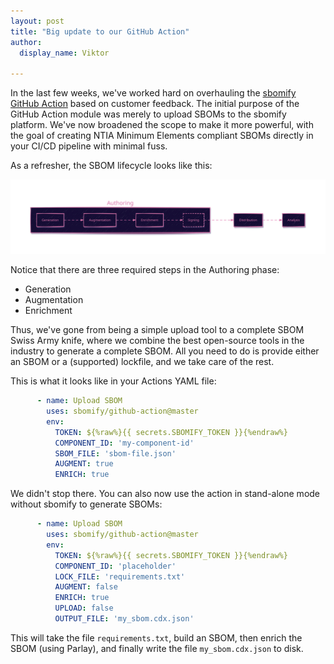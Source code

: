 ```yaml
---
layout: post
title: "Big update to our GitHub Action"
author:
  display_name: Viktor

---
```


In the last few weeks, we've worked hard on overhauling the [sbomify GitHub Action](https://github.com/sbomify/github-action/) based on customer feedback. The initial purpose of the GitHub Action module was merely to upload SBOMs to the sbomify platform. We've now broadened the scope to make it more powerful, with the goal of creating NTIA Minimum Elements compliant SBOMs directly in your CI/CD pipeline with minimal fuss.

As a refresher, the SBOM lifecycle looks like this:

![Lifecycle](/assets/images/site/lifecycle.svg)

Notice that there are three required steps in the Authoring phase:

* Generation
* Augmentation
* Enrichment

Thus, we've gone from being a simple upload tool to a complete SBOM Swiss Army knife, where we combine the best open-source tools in the industry to generate a complete SBOM. All you need to do is provide either an SBOM or a (supported) lockfile, and we take care of the rest.

This is what it looks like in your Actions YAML file:

```yaml
      - name: Upload SBOM
        uses: sbomify/github-action@master
        env:
          TOKEN: ${%raw%}{{ secrets.SBOMIFY_TOKEN }}{%endraw%}
          COMPONENT_ID: 'my-component-id'
          SBOM_FILE: 'sbom-file.json'
          AUGMENT: true
          ENRICH: true
```

We didn't stop there. You can also now use the action in stand-alone mode without sbomify to generate SBOMs:

```yaml
      - name: Upload SBOM
        uses: sbomify/github-action@master
        env:
          TOKEN: ${%raw%}{{ secrets.SBOMIFY_TOKEN }}{%endraw%}
          COMPONENT_ID: 'placeholder'
          LOCK_FILE: 'requirements.txt'
          AUGMENT: false
          ENRICH: true
          UPLOAD: false
          OUTPUT_FILE: 'my_sbom.cdx.json'
```

This will take the file `requirements.txt`, build an SBOM, then enrich the SBOM (using Parlay), and finally write the file `my_sbom.cdx.json` to disk.